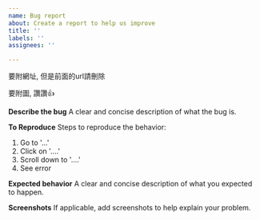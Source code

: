 ```yaml
---
name: Bug report
about: Create a report to help us improve
title: ''
labels: ''
assignees: ''

---
```


要附網址, 但是前面的url請刪除

要附圖, 讚讚👍

**Describe the bug**
A clear and concise description of what the bug is.

**To Reproduce**
Steps to reproduce the behavior:
1. Go to '...'
2. Click on '....'
3. Scroll down to '....'
4. See error

**Expected behavior**
A clear and concise description of what you expected to happen.

**Screenshots**
If applicable, add screenshots to help explain your problem.
